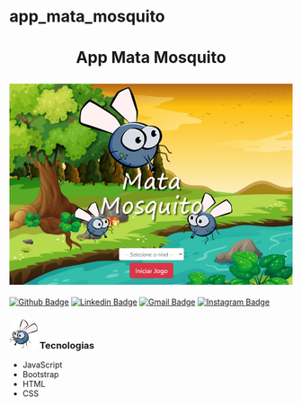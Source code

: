 # app_mata_mosquito

<h1 align="center"> App Mata Mosquito </h1>
<h2 align="center">
    <img alt="" src="https://github.com/luanalbert/app_mata_mosquito/blob/master/public/image/capa.jpg" widtht="100px" />
</h2>

[![Github Badge](https://img.shields.io/badge/-Github-000?style=flat-square&logo=Github&logoColor=white&link=https://github.com/lucasgdb)](https://github.com/luanalbert)
[![Linkedin Badge](https://img.shields.io/badge/-LinkedIn-blue?style=flat-square&logo=Linkedin&logoColor=white&link=https://www.linkedin.com/in/luan-albert/)](https://www.linkedin.com/in/luan-albert/)
[![Gmail Badge](https://img.shields.io/badge/-Gmail-c14438?style=flat-square&logo=Gmail&logoColor=white&link=mailto:contatoluanalbert@gmail.com)](mailto:contatoluanalbert@gmail.com)
[![Instagram Badge](https://img.shields.io/badge/-Instagram-C13584?style=flat-square&labelColor=C13584&logo=instagram&logoColor=white&link=https://www.instagram.com/luanzinhoalbert/)](https://www.instagram.com/luanzinhoalbert/)


### <img src="https://github.com/luanalbert/app_mata_mosquito/blob/master/public/image/mosca.png" width="50px"> Tecnologias

-  JavaScript
-  Bootstrap
-  HTML
-  CSS
